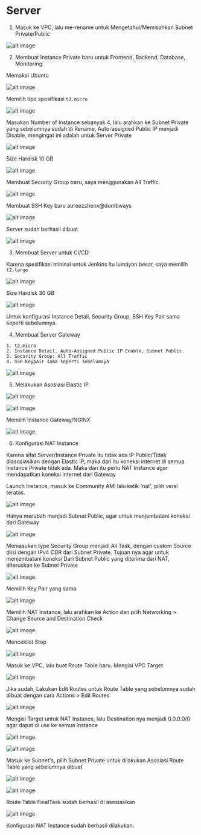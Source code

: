 # Server

1. Masuk ke VPC, lalu me-rename untuk Mengetahui/Memisahkan Subnet Private/Public

![alt image](https://github.com/aureezzhenx/Jouzie-Final-Task-Dumbways-Batch-4/blob/main/Server/img/bandicam%202021-04-27%2011-02-31-458.jpg)

2. Membuat Instance Private baru untuk Frontend, Backend, Database, Monitoring.

Memakai Ubuntu 

![alt image](https://github.com/aureezzhenx/Jouzie-Final-Task-Dumbways-Batch-4/blob/main/Server/img/bandicam%202021-04-27%2011-04-29-637.jpg)

Memilih tipe spesifikasi `t2.micro`

![alt image](https://github.com/aureezzhenx/Jouzie-Final-Task-Dumbways-Batch-4/blob/main/Server/img/bandicam%202021-04-27%2011-04-38-145.jpg)

Masukan Number of Instance sebanyak 4, lalu arahkan ke Subnet Private yang sebelumnya sudah di Rename, Auto-assigned Public IP menjadi Disable, mengingat ini adalah untuk Server Private

![alt image](https://github.com/aureezzhenx/Jouzie-Final-Task-Dumbways-Batch-4/blob/main/Server/img/bandicam%202021-04-27%2011-05-18-975.jpg)

Size Hardisk 10 GB

![alt image](https://github.com/aureezzhenx/Jouzie-Final-Task-Dumbways-Batch-4/blob/main/Server/img/bandicam%202021-04-27%2011-05-26-106.jpg)

Membuat Security Group baru, saya menggunakan All Traffic.

![alt image](https://github.com/aureezzhenx/Jouzie-Final-Task-Dumbways-Batch-4/blob/main/Server/img/bandicam%202021-04-27%2011-05-56-307.jpg)

Membuat SSH Key baru aureezzhenx@dumbways

![alt image](https://github.com/aureezzhenx/Jouzie-Final-Task-Dumbways-Batch-4/blob/main/Server/img/bandicam%202021-04-27%2011-06-45-257.jpg)

Server sudah berhasil dibuat

![alt image](https://github.com/aureezzhenx/Jouzie-Final-Task-Dumbways-Batch-4/blob/main/Server/img/bandicam%202021-04-27%2011-08-07-681.jpg)

3. Membuat Server untuk CI/CD

Karena spesifikasi mininal untuk Jenkins itu lumayan besar, saya memilih `t2.large`

![alt image](https://github.com/aureezzhenx/Jouzie-Final-Task-Dumbways-Batch-4/blob/main/Server/img/bandicam%202021-04-27%2011-09-09-868.jpg)

Size Hardisk 30 GB

![alt image](https://github.com/aureezzhenx/Jouzie-Final-Task-Dumbways-Batch-4/blob/main/Server/img/bandicam%202021-04-27%2011-09-36-248.jpg)

Untuk konfigurasi Instance Detail, Security Group, SSH Key Pair sama seperti sebelumnya.

4. Membuat Server Gateway

```
1. t2.micro
2. Instance Detail. Auto-Assigned Public IP Enable, Subnet Public.
3. Security Group: All Traffic
4. SSH Keypair sama seperti sebelumnya
```

![alt image](https://github.com/aureezzhenx/Jouzie-Final-Task-Dumbways-Batch-4/blob/main/Server/img/bandicam%202021-04-27%2011-12-45-789.jpg)

5. Melakukan Asosiasi Elastic IP

![alt image](https://github.com/aureezzhenx/Jouzie-Final-Task-Dumbways-Batch-4/blob/main/Server/img/bandicam%202021-04-27%2011-15-02-121.jpg)

![alt image](https://github.com/aureezzhenx/Jouzie-Final-Task-Dumbways-Batch-4/blob/main/Server/img/bandicam%202021-04-27%2011-15-20-975.jpg)

Memilih Instance Gateway/NGINX

![alt image](https://github.com/aureezzhenx/Jouzie-Final-Task-Dumbways-Batch-4/blob/main/Server/img/bandicam%202021-04-27%2011-15-31-753.jpg)

6. Konfigurasi NAT Instance

Karena sifat Server/Instance Private itu tidak ada IP Public/Tidak diasosiasikan dengan Elastic IP, maka dari itu koneksi internet di semua Instance Private tidak ada. Maka dari itu perlu NAT Instance agar mendapatkan koneksi internet dari Gateway

Launch Instance, masuk ke Community AMI lalu ketik 'nat', pilih versi teratas.

![alt image](https://github.com/aureezzhenx/Jouzie-Final-Task-Dumbways-Batch-4/blob/main/Server/img/bandicam%202021-04-27%2011-17-37-013.jpg)

Hanya merubah menjadi Subnet Public, agar untuk menjembatani koneksi dari Gateway

![alt image](https://github.com/aureezzhenx/Jouzie-Final-Task-Dumbways-Batch-4/blob/main/Server/img/bandicam%202021-04-27%2011-18-10-600.jpg)

Memasukan type Security Group menjadi All Task, dengan custom Source diisi dengan IPv4 CDR dari Subnet Private. Tujuan nya agar untuk menjembatani koneksi Dari Subnet Public yang diterima dari NAT, diteruskan ke Subnet Private

![alt image](https://github.com/aureezzhenx/Jouzie-Final-Task-Dumbways-Batch-4/blob/main/Server/img/bandicam%202021-04-27%2011-27-41-787.jpg)

Memilih Key Pair yang sama

![alt image](https://github.com/aureezzhenx/Jouzie-Final-Task-Dumbways-Batch-4/blob/main/Server/img/bandicam%202021-04-27%2011-28-04-108.jpg)

Memilih NAT Instance, lalu arahkan ke Action dan pilih Networking > Change Source and Destination Check

![alt image](https://github.com/aureezzhenx/Jouzie-Final-Task-Dumbways-Batch-4/blob/main/Server/img/bandicam%202021-04-27%2011-28-58-105.jpg)

Menceklist Stop

![alt image](https://github.com/aureezzhenx/Jouzie-Final-Task-Dumbways-Batch-4/blob/main/Server/img/bandicam%202021-04-27%2011-29-07-277.jpg)

Masuk ke VPC, lalu buat Route Table baru. Mengisi VPC Target

![alt image](https://github.com/aureezzhenx/Jouzie-Final-Task-Dumbways-Batch-4/blob/main/Server/img/bandicam%202021-04-27%2011-30-01-300.jpg)

Jika sudah, Lakukan Edit Routes untuk Route Table yang sebelumnya sudah dibuat dengan cara Actions > Edit Routes

![alt image](https://github.com/aureezzhenx/Jouzie-Final-Task-Dumbways-Batch-4/blob/main/Server/img/bandicam%202021-04-27%2011-30-09-929.jpg)

Mengisi Target untuk NAT Instance, lalu Destination nya menjadi 0.0.0.0/0 agar dapat di use ke semua Instance

![alt image](https://github.com/aureezzhenx/Jouzie-Final-Task-Dumbways-Batch-4/blob/main/Server/img/bandicam%202021-04-27%2011-30-52-193.jpg)

![alt image](https://github.com/aureezzhenx/Jouzie-Final-Task-Dumbways-Batch-4/blob/main/Server/img/bandicam%202021-04-27%2011-31-08-316.jpg)

Masuk ke Subnet's, pilih Subnet Private untuk dilakukan Asosiasi Route Table yang sebelumnya dibuat

![alt image](https://github.com/aureezzhenx/Jouzie-Final-Task-Dumbways-Batch-4/blob/main/Server/img/bandicam%202021-04-27%2011-31-35-228.jpg)

![alt image](https://github.com/aureezzhenx/Jouzie-Final-Task-Dumbways-Batch-4/blob/main/Server/img/bandicam%202021-04-27%2011-31-42-778.jpg)

Route Table FinalTask sudah berhasil di asosiasikan

![alt image](https://github.com/aureezzhenx/Jouzie-Final-Task-Dumbways-Batch-4/blob/main/Server/img/bandicam%202021-04-27%2011-32-02-902.jpg)

Konfigurasi NAT Instance sudah berhasil dilakukan.

